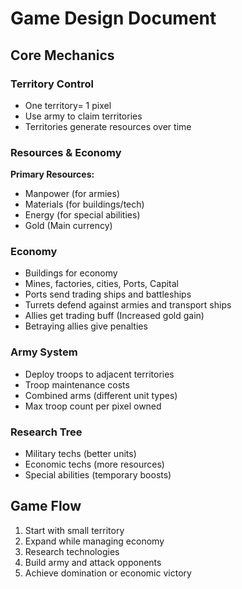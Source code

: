 # Game Design Document

## Core Mechanics

### Territory Control
- One territory= 1 pixel
- Use army to claim territories
- Territories generate resources over time

### Resources & Economy
**Primary Resources:**
- Manpower (for armies)
- Materials (for buildings/tech)
- Energy (for special abilities)
- Gold (Main currency)

### Economy
- Buildings for economy
- Mines, factories, cities, Ports, Capital
- Ports send trading ships and battleships
- Turrets defend against armies and transport ships
- Allies get trading buff (Increased gold gain)
- Betraying allies give penalties
  
### Army System
- Deploy troops to adjacent territories
- Troop maintenance costs
- Combined arms (different unit types)
- Max troop count per pixel owned

### Research Tree
- Military techs (better units)
- Economic techs (more resources)
- Special abilities (temporary boosts)

## Game Flow
1. Start with small territory
2. Expand while managing economy
3. Research technologies
4. Build army and attack opponents
5. Achieve domination or economic victory
